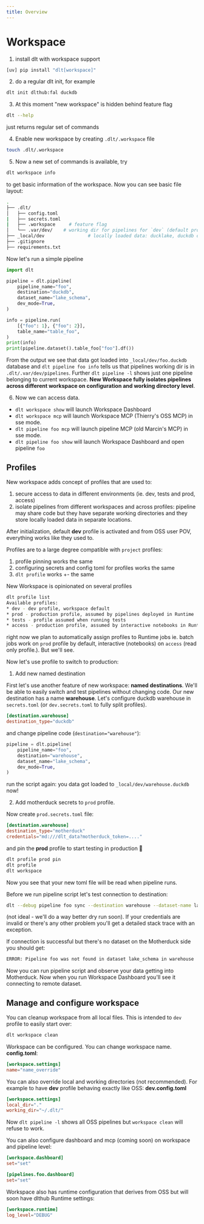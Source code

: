 ```yaml
---
title: Overview
---
```


# Workspace

1. install dlt with workspace support
```sh
[uv] pip install "dlt[workspace]"
```

2. do a regular dlt init, for example
```sh
dlt init dlthub:fal duckdb
```

3. At this moment "new workspace" is hidden behind feature flag
```sh
dlt --help
```
just returns regular set of commands

4. Enable new workspace by creating `.dlt/.workspace` file
```sh
touch .dlt/.workspace
```

5. Now a new set of commands is available, try
```sh
dlt workspace info
```

to get basic information of the workspace. Now you can see basic file layout:

```sh
.
├── .dlt/
│   ├── config.toml
|   ├── secrets.toml
|   ├── .workspace     # feature flag
│   └── .var/dev/    # working dir for pipelines for `dev` (default profile)
├── _local/dev                # locally loaded data: ducklake, duckdb databases etc will go there
├── .gitignore
├── requirements.txt
```

Now let's run a simple pipeline
```py
import dlt

pipeline = dlt.pipeline(
    pipeline_name="foo",
    destination="duckdb",
    dataset_name="lake_schema",
    dev_mode=True,
)

info = pipeline.run(
    [{"foo": 1}, {"foo": 2}],
    table_name="table_foo",
)
print(info)
print(pipeline.dataset().table_foo["foo"].df())
```

From the output we see that data got loaded into `_local/dev/foo.duckdb` database and `dlt pipeline foo info`
tells us that pipelines working dir is in `.dlt/.var/dev/pipelines`. Further `dlt pipeline -l` shows just one pipeline belonging to current workspace.
**New Workspace fully isolates pipelines across different workspace on configuration and working directory level**.

6. Now we can access data.

* `dlt workspace show` will launch Workspace Dashboard
* `dlt workspace mcp` will launch Workspace MCP (Thierry's OSS MCP) in sse mode.
* `dlt pipeline foo mcp` will launch pipeline MCP (old Marcin's MCP) in sse mode.
* `dlt pipeline foo show` will launch Workspace Dashboard and open pipeline `foo`

## Profiles

New workspace adds concept of profiles that are used to:
1. secure access to data in different environments (ie. dev, tests and prod, access)
2. isolate pipelines from different workspaces and across profiles: pipeline may share code but they have
separate working directories and they store locally loaded data in separate locations.

After initialization, default **dev** profile is activated and from OSS user POV, everything works like they used to.

Profiles are to a large degree compatible with `project` profiles:
1. profile pinning works the same
2. configuring secrets and config toml for profiles works the same
3. `dlt profile` works +- the same

New Workspace is opinionated on several profiles
```sh
dlt profile list
Available profiles:
* dev - dev profile, workspace default
* prod - production profile, assumed by pipelines deployed in Runtime
* tests - profile assumed when running tests
* access - production profile, assumed by interactive notebooks in Runtime, typically with limited access rights
```

right now we plan to automatically assign profiles to Runtime jobs ie. batch jobs work on `prod` profile by default, interactive (notebooks) on `access` (read only profile.). But we'll see.

Now let's use profile to switch to production:

1. Add new named destination

First let's use another feature of new workspace: **named destinations**. We'll be able to easily switch and test pipelines without changing code. Our new destination has a name **warehouse**. Let's configure duckdb warehouse in `secrets.toml` (or `dev.secrets.toml` to fully split profiles).
```toml
[destination.warehouse]
destination_type="duckdb"
```
and change pipeline code (`destination="warehouse"`):
```py
pipeline = dlt.pipeline(
    pipeline_name="foo",
    destination="warehouse",
    dataset_name="lake_schema",
    dev_mode=True,
)
```
run the script again: you data got loaded to `_local/dev/warehouse.duckdb` now!

2. Add motherduck secrets to `prod` profile.

Now create `prod.secrets.toml` file:
```toml
[destination.warehouse]
destination_type="motherduck"
credentials="md:///dlt_data?motherduck_token=...."
```

and pin the **prod** profile to start testing in production 🤯
```sh
dlt profile prod pin
dlt profile
dlt workspace
```
Now you see that your new toml file will be read when pipeline runs.

Before we run pipeline script let's test connection to destination:
```sh
dlt --debug pipeline foo sync --destination warehouse --dataset-name lake_schema
```
(not ideal - we'll do a way better dry run soon). If your credentials are invalid or there's any other problem you'll get a detailed stack trace with an exception.

If connection is successful but there's no dataset on the Motherduck side you should get:
```sh
ERROR: Pipeline foo was not found in dataset lake_schema in warehouse
```

Now you can run pipeline script and observe your data getting into Motherduck. Now when you run Workspace Dashboard you'll see it connecting to remote dataset.


## Manage and configure workspace

You can cleanup workspace from all local files. This is intended to `dev` profile to easily start over:

```sh
dlt workspace clean
```

Workspace can be configured. You can change workspace name. **config.toml**:
```toml
[workspace.settings]
name="name_override"
```

You can also override local and working directories (not recommended). For example to have **dev** profile behaving exactly like OSS: **dev.config.toml**
```toml
[workspace.settings]
local_dir="."
working_dir="~/.dlt/"
```
Now `dlt pipeline -l` shows all OSS pipelines but `workspace clean` will refuse to work.

You can also configure dashboard and mcp (coming soon) on workspace and pipeline level:

```toml
[workspace.dashboard]
set="set"

[pipelines.foo.dashboard]
set="set"
```

Workspace also has runtime configuration that derives from OSS but will soon have dlthub Runtime settings:

```toml
[workspace.runtime]
log_level="DEBUG"
```